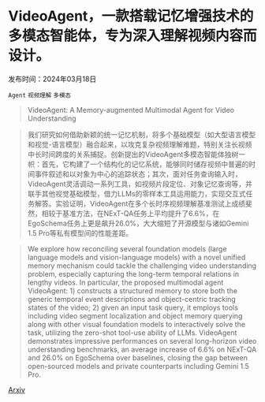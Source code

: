 # VideoAgent，一款搭载记忆增强技术的多模态智能体，专为深入理解视频内容而设计。

发布时间：2024年03月18日

`Agent` `视频理解` `多模态`

> VideoAgent: A Memory-augmented Multimodal Agent for Video Understanding

> 我们研究如何借助新颖的统一记忆机制，将多个基础模型（如大型语言模型和视觉-语言模型）融合起来，以攻克复杂视频理解难题，特别关注长视频中长时间跨度的关系捕捉。创新提出的VideoAgent多模态智能体独树一帜：首先，它构建了一个结构化的记忆系统，能够同时储存视频中普遍的时间事件叙述和以对象为中心的追踪状态；其次，面对任务查询输入时，VideoAgent灵活调动一系列工具，如视频片段定位、对象记忆查询等，并联手其他视觉基础模型，借力LLMs的零样本工具运用能力，实现交互式任务解答。实验证明，VideoAgent在多个长时序视频理解基准测试上成绩斐然，相较于基准方法，在NExT-QA任务上平均提升了6.6%，在EgoSchema任务上更是飙升26.0%，大大缩短了开源模型与诸如Gemini 1.5 Pro等私有模型间的性能差距。

> We explore how reconciling several foundation models (large language models and vision-language models) with a novel unified memory mechanism could tackle the challenging video understanding problem, especially capturing the long-term temporal relations in lengthy videos. In particular, the proposed multimodal agent VideoAgent: 1) constructs a structured memory to store both the generic temporal event descriptions and object-centric tracking states of the video; 2) given an input task query, it employs tools including video segment localization and object memory querying along with other visual foundation models to interactively solve the task, utilizing the zero-shot tool-use ability of LLMs. VideoAgent demonstrates impressive performances on several long-horizon video understanding benchmarks, an average increase of 6.6% on NExT-QA and 26.0% on EgoSchema over baselines, closing the gap between open-sourced models and private counterparts including Gemini 1.5 Pro.

[Arxiv](https://arxiv.org/abs/2403.11481)